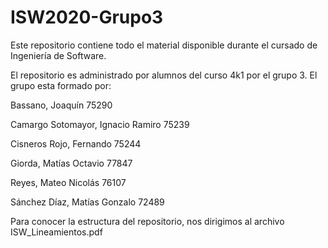 # ISW2020-Grupo3
Este repositorio contiene todo el material disponible durante el cursado de Ingeniería de Software.

El repositorio es administrado por alumnos del curso 4k1 por el grupo 3. El grupo esta formado por:



Bassano, Joaquín				              75290

Camargo Sotomayor, Ignacio Ramiro	    75239

Cisneros Rojo, Fernando			          75244

Giorda, Matías Octavio			          77847

Reyes, Mateo Nicolás	                76107

Sánchez Díaz, Matías Gonzalo	      	72489



Para conocer la estructura del repositorio, nos dirigimos al archivo ISW_Lineamientos.pdf
